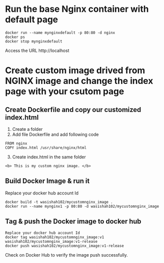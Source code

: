 # Run the base Nginx container with default page
```
docker run --name mynginxdefault -p 80:80 -d nginx
docker ps
docker stop mynginxdefault
```
Access the URL http://localhost

# Create custom image drived from NGINX image and change the index page with your csutom page
## Create Dockerfile and copy our customized index.html
1. Create a folder
2. Add file Dockerfile and add following code
```
FROM nginx
COPY index.html /usr/share/nginx/html
```
3. Create index.html in the same folder
```
<b> This is my custom nginx image. </b>
```
## Build Docker Image & run it
Replace your docker hub account Id
```
docker build -t wasishah102/mycustomnginx_image .
docker run --name mynginx1 -p 80:80 -d wasishah102/mycustomnginx_image
```
## Tag & push the Docker image to docker hub
```
Replace your docker hub account Id
docker tag wasishah102/mycustomnginx_image:v1 wasishah102/mycustomnginx_image:v1-release
docker push wasishah102/mycustomnginx_image:v1-release
```
Check on Docker Hub to verify the image push successfully.
